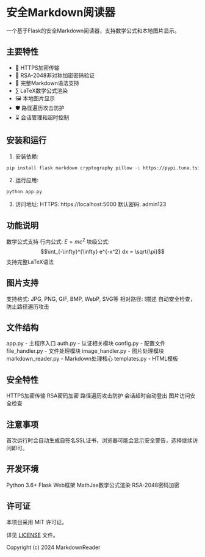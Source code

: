 # 安全Markdown阅读器

一个基于Flask的安全Markdown阅读器，支持数学公式和本地图片显示。

## 主要特性

- 🔐 HTTPS加密传输
- 🔑 RSA-2048非对称加密密码验证 
- 📝 完整Markdown语法支持
- ∑ LaTeX数学公式渲染
- 🖼️ 本地图片显示
- 🛡️ 路径遍历攻击防护
- ⌛ 会话管理和超时控制

## 安装和运行

1. 安装依赖:

```bash
pip install flask markdown cryptography pillow -i https://pypi.tuna.tsinghua.edu.cn/simple --user
```
2. 运行应用:

```bash
python app.py
```


3. 访问地址:
HTTPS: https://localhost:5000
默认密码: admin123

## 功能说明
数学公式支持
行内公式: $E = mc^2$
块级公式: $$\int_{-\infty}^{\infty} e^{-x^2} dx = \sqrt{\pi}$$
支持完整LaTeX语法
## 图片支持
支持格式: JPG, PNG, GIF, BMP, WebP, SVG等
相对路径: !描述
自动安全检查，防止路径遍历攻击
## 文件结构
app.py - 主程序入口
auth.py - 认证相关模块
config.py - 配置文件
file_handler.py - 文件处理模块
image_handler.py - 图片处理模块
markdown_reader.py - Markdown处理核心
templates.py - HTML模板
## 安全特性
HTTPS加密传输
RSA密码加密
路径遍历攻击防护
会话超时自动登出
图片访问安全检查
## 注意事项
首次运行时会自动生成自签名SSL证书，浏览器可能会显示安全警告，选择继续访问即可。

## 开发环境
Python 3.6+
Flask Web框架
MathJax数学公式渲染
RSA-2048密码加密

## 许可证
本项目采用 MIT 许可证。

详见 [LICENSE](LICENSE) 文件。

Copyright (c) 2024 MarkdownReader
